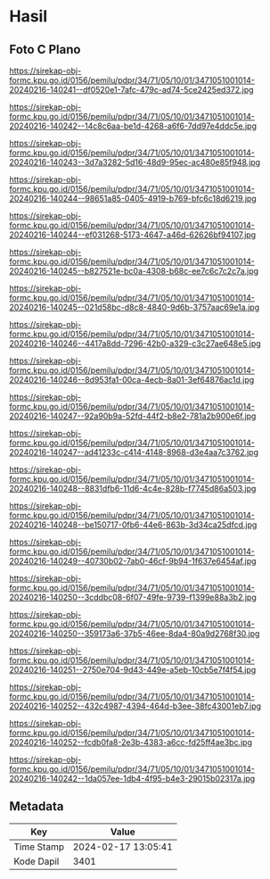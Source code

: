 # Hasil

## Foto C Plano

https://sirekap-obj-formc.kpu.go.id/0156/pemilu/pdpr/34/71/05/10/01/3471051001014-20240216-140241--df0520e1-7afc-479c-ad74-5ce2425ed372.jpg

https://sirekap-obj-formc.kpu.go.id/0156/pemilu/pdpr/34/71/05/10/01/3471051001014-20240216-140242--14c8c6aa-be1d-4268-a6f6-7dd97e4ddc5e.jpg

https://sirekap-obj-formc.kpu.go.id/0156/pemilu/pdpr/34/71/05/10/01/3471051001014-20240216-140243--3d7a3282-5d16-48d9-95ec-ac480e85f948.jpg

https://sirekap-obj-formc.kpu.go.id/0156/pemilu/pdpr/34/71/05/10/01/3471051001014-20240216-140244--98651a85-0405-4919-b769-bfc6c18d6219.jpg

https://sirekap-obj-formc.kpu.go.id/0156/pemilu/pdpr/34/71/05/10/01/3471051001014-20240216-140244--ef031268-5173-4647-a46d-62626bf94107.jpg

https://sirekap-obj-formc.kpu.go.id/0156/pemilu/pdpr/34/71/05/10/01/3471051001014-20240216-140245--b827521e-bc0a-4308-b68c-ee7c6c7c2c7a.jpg

https://sirekap-obj-formc.kpu.go.id/0156/pemilu/pdpr/34/71/05/10/01/3471051001014-20240216-140245--021d58bc-d8c8-4840-9d6b-3757aac69e1a.jpg

https://sirekap-obj-formc.kpu.go.id/0156/pemilu/pdpr/34/71/05/10/01/3471051001014-20240216-140246--4417a8dd-7296-42b0-a329-c3c27ae648e5.jpg

https://sirekap-obj-formc.kpu.go.id/0156/pemilu/pdpr/34/71/05/10/01/3471051001014-20240216-140246--8d953fa1-00ca-4ecb-8a01-3ef64876ac1d.jpg

https://sirekap-obj-formc.kpu.go.id/0156/pemilu/pdpr/34/71/05/10/01/3471051001014-20240216-140247--92a90b9a-52fd-44f2-b8e2-781a2b900e6f.jpg

https://sirekap-obj-formc.kpu.go.id/0156/pemilu/pdpr/34/71/05/10/01/3471051001014-20240216-140247--ad41233c-c414-4148-8968-d3e4aa7c3762.jpg

https://sirekap-obj-formc.kpu.go.id/0156/pemilu/pdpr/34/71/05/10/01/3471051001014-20240216-140248--8831dfb6-11d6-4c4e-828b-f7745d86a503.jpg

https://sirekap-obj-formc.kpu.go.id/0156/pemilu/pdpr/34/71/05/10/01/3471051001014-20240216-140248--be150717-0fb6-44e6-863b-3d34ca25dfcd.jpg

https://sirekap-obj-formc.kpu.go.id/0156/pemilu/pdpr/34/71/05/10/01/3471051001014-20240216-140249--40730b02-7ab0-46cf-9b94-1f637e6454af.jpg

https://sirekap-obj-formc.kpu.go.id/0156/pemilu/pdpr/34/71/05/10/01/3471051001014-20240216-140250--3cddbc08-6f07-49fe-9739-f1399e88a3b2.jpg

https://sirekap-obj-formc.kpu.go.id/0156/pemilu/pdpr/34/71/05/10/01/3471051001014-20240216-140250--359173a6-37b5-46ee-8da4-80a9d2768f30.jpg

https://sirekap-obj-formc.kpu.go.id/0156/pemilu/pdpr/34/71/05/10/01/3471051001014-20240216-140251--2750e704-9d43-449e-a5eb-10cb5e7f4f54.jpg

https://sirekap-obj-formc.kpu.go.id/0156/pemilu/pdpr/34/71/05/10/01/3471051001014-20240216-140252--432c4987-4394-464d-b3ee-38fc43001eb7.jpg

https://sirekap-obj-formc.kpu.go.id/0156/pemilu/pdpr/34/71/05/10/01/3471051001014-20240216-140252--fcdb0fa8-2e3b-4383-a6cc-fd25ff4ae3bc.jpg

https://sirekap-obj-formc.kpu.go.id/0156/pemilu/pdpr/34/71/05/10/01/3471051001014-20240216-140242--1da057ee-1db4-4f95-b4e3-29015b02317a.jpg


## Metadata

| Key        | Value               |
| ---------- | ------------------- |
| Time Stamp | 2024-02-17 13:05:41 |
| Kode Dapil | 3401                |



